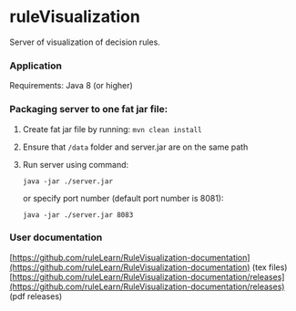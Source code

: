 # ruleVisualization
Server of visualization of decision rules.

### Application
Requirements: Java 8 (or higher)

### Packaging server to one fat jar file:
1.  Create fat jar file by running:
    ``mvn clean install``
2.  Ensure that ``/data`` folder and server.jar are on the same path
3. Run server using command:

   ``java -jar ./server.jar``
   
   or specify port number (default port number is 8081):
   
   ``java -jar ./server.jar 8083``

### User documentation
[https://github.com/ruleLearn/RuleVisualization-documentation](https://github.com/ruleLearn/RuleVisualization-documentation) (tex files)
<br>
[https://github.com/ruleLearn/RuleVisualization-documentation/releases](https://github.com/ruleLearn/RuleVisualization-documentation/releases) (pdf releases)